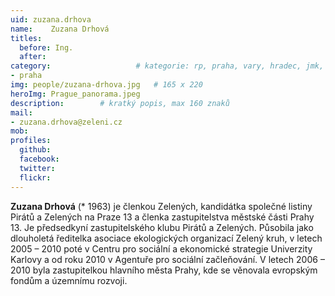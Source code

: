 ```yaml
---
uid: zuzana.drhova
name:    Zuzana Drhová
titles:
  before: Ing. 
  after:
category:                 	# kategorie: rp, praha, vary, hradec, jmk, senat
- praha
img: people/zuzana-drhova.jpg   # 165 x 220
heroImg: Prague_panorama.jpeg
description:      	# kratký popis, max 160 znaků
mail:
- zuzana.drhova@zeleni.cz
mob:
profiles:
  github:       
  facebook:    
  twitter: 		  
  flickr:		  
---
```


**Zuzana Drhová** (* 1963) je členkou Zelených, kandidátka společné listiny Pirátů a Zelených na Praze 13 a členka zastupitelstva městské části Prahy 13. Je předsedkyní zastupitelského klubu Pirátů a Zelených. Působila jako dlouholetá ředitelka asociace ekologických organizací Zelený kruh, v letech 2005 – 2010 poté v Centru pro sociální a ekonomické strategie Univerzity Karlovy a od roku 2010 v Agentuře pro sociální začleňování. V letech 2006 – 2010 byla zastupitelkou hlavního města Prahy, kde se věnovala evropským fondům a územnímu rozvoji.

